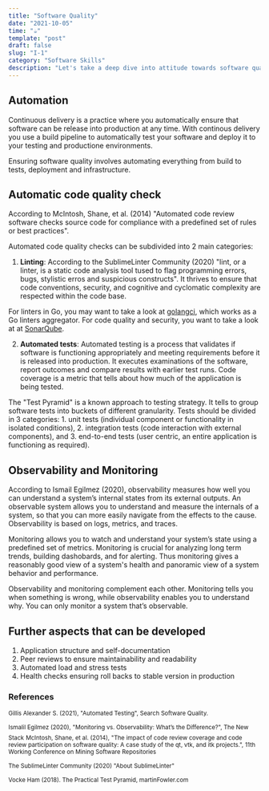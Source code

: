 ```yaml
---
title: "Software Quality"
date: "2021-10-05"
time: "☕️"
template: "post"
draft: false
slug: "I-1"
category: "Software Skills"
description: "Let's take a deep dive into attitude towards software quality"
---
```


## Automation

Continuous delivery is a practice where you automatically ensure that software can be release into production at any time. With continous delivery you use a build pipeline to automatically test your software and deploy it to your testing and productione environments.

Ensuring software quality involves automating everything from build to tests, deployment and infrastructure.

## Automatic code quality check

According to McIntosh, Shane, et al. (2014) "Automated code review software checks source code for compliance with a predefined set of rules or best practices". 

Automated code quality checks can be subdivided into 2 main categories:
1. **Linting**: According to the SublimeLinter Community (2020) "lint, or a linter, is a static code analysis tool tused to flag programming errors, bugs, stylistic erros and suspicious constructs".
It thrives to ensure that code conventions, security, and cognitive and cyclomatic complexity are respected within the code base. 

For linters in Go, you may want to take a look at [golangci](https://golangci-lint.run/), which works as a Go linters aggregator. 
For code quality and security, you want to take a look at at [SonarQube](sonarqube.org). 


2. **Automated tests**: Automated testing is a process that validates if software is functioning appropriately and meeting requirements before it is released into production. It executes examinations of the software, report outcomes and compare results with earlier test runs. Code coverage is a metric that tells about how much of the application is being tested. 

The "Test Pyramid" is a known approach to testing strategy. It tells to group software tests into buckets of different granularity. Tests should be divided in 3 categories: 1. unit tests (individual component or functionality in isolated conditions), 2. integration tests (code interaction with external components), and 3. end-to-end tests (user centric, an entire application is functioning as required).

## Observability and Monitoring 

According to Ismail Egilmez (2020), observability measures how well you can understand a system’s internal states from its external outputs. An observable system allows you to understand and measure the internals of a system, so that you can more easily navigate from the effects to the cause. Observability is based on logs, metrics, and traces.

Monitoring allows you to watch and understand your system’s state using a predefined set of metrics. Monitoring is crucial for analyzing long term trends, building dashobards, and for alerting. Thus monitoring gives a reasonably good view of a system's health and panoramic view of a system behavior and performance. 

Observability and monitoring complement each other. Monitoring tells you when something is wrong, while observability enables you to understand why. You can only monitor a system that’s observable.


## Further aspects that can be developed

1. Application structure and self-documentation
2. Peer reviews to ensure maintainability and readability
3. Automated load and stress tests
4. Health checks ensuring roll backs to stable version in production


### References

<sub>Gillis Alexander S. (2021), "Automated Testing", Search Software Quality.</sub>

<sub>Ismalil Egilmez (2020), "Monitoring vs. Observability: What’s the Difference?", The New Stack</sub>
<sub>McIntosh, Shane, et al. (2014), "The impact of code review coverage and code review participation on software quality: A case study of the qt, vtk, and itk projects.", 11th Working Conference on Mining Software Repositories</sub>

<sub>The SublimeLinter Community (2020) "About SublimeLinter"</sub>

<sub>Vocke Ham (2018). The Practical Test Pyramid, martinFowler.com</sub>
